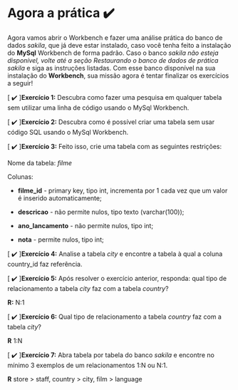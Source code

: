# Agora a prática :heavy_check_mark:

Agora vamos abrir o Workbench e fazer uma análise prática do banco de dados _sakila_, que já deve estar instalado, caso você tenha feito a instalação do **MySql** Workbench de forma padrão. Caso o banco _sakila não esteja disponível, volte até a seção Restaurando o banco de dados de prática sakila_ e siga as instruções listadas. Com esse banco disponível na sua instalação do **Workbench**, sua missão agora é tentar finalizar os exercícios a seguir!

[ :heavy_check_mark: ]**Exercício 1:** Descubra como fazer uma pesquisa em qualquer tabela sem utilizar uma linha de código usando o MySql Workbench.

[ :heavy_check_mark: ]**Exercício 2:** Descubra como é possível criar uma tabela sem usar código SQL usando o MySql Workbench.

[ :heavy_check_mark: ]**Exercício 3:** Feito isso, crie uma tabela com as seguintes restrições:

Nome da tabela: _filme_

Colunas:

* **filme_id** - primary key, tipo int, incrementa por 1 cada vez que um valor é inserido automaticamente;

* **descricao** - não permite nulos, tipo texto (varchar(100));

* **ano_lancamento** - não permite nulos, tipo int;

* **nota** - permite nulos, tipo int;

[ :heavy_check_mark: ]**Exercício 4:** Analise a tabela _city_ e encontre a tabela à qual a coluna country_id faz referência.

[ :heavy_check_mark: ]**Exercício 5:** Após resolver o exercício anterior, responda: qual tipo de relacionamento a tabela _city_ faz com a tabela _country_?

**R:** N:1

[ :heavy_check_mark: ]**Exercício 6:** Qual tipo de relacionamento a tabela _country_ faz com a tabela _city_?

**R** 1:N

[ :heavy_check_mark: ]**Exercício 7:** Abra tabela por tabela do banco _sakila_ e encontre no mínimo 3 exemplos de um relacionamentos 1:N ou N:1.

**R** store > staff, country > city, film > language